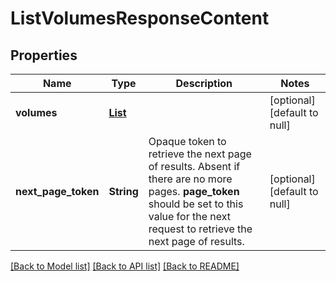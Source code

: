 # ListVolumesResponseContent
## Properties

| Name | Type | Description | Notes |
|------------ | ------------- | ------------- | -------------|
| **volumes** | [**List**](VolumeInfo.md) |  | [optional] [default to null] |
| **next\_page\_token** | **String** | Opaque token to retrieve the next page of results. Absent if there are no more pages. __page_token__ should be set to this value for the next request to retrieve the next page of results.  | [optional] [default to null] |

[[Back to Model list]](../README.md#documentation-for-models) [[Back to API list]](../README.md#documentation-for-api-endpoints) [[Back to README]](../README.md)

